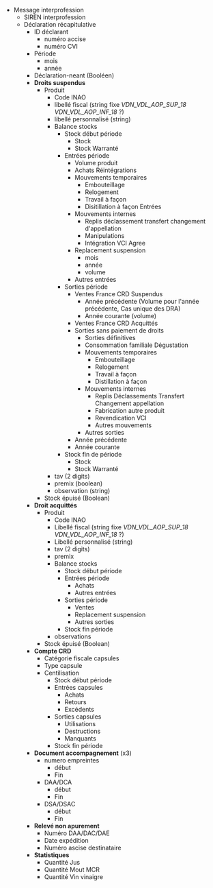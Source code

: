 * Message interprofession
    * SIREN interprofession
    * Déclaration récapitulative
        * ID déclarant
          * numéro accise
          * numéro CVI
        * Période
          * mois
          * année
        * Déclaration-neant (Booléen)
        * **Droits suspendus**
            * Produit
                * Code INAO
                * libellé fiscal (string fixe *VDN_VDL_AOP_SUP_18* *VDN_VDL_AOP_INF_18* ?)
                * libellé personnalisé (string)
                * Balance stocks
                    * Stock début période
                        * Stock
                        * Stock Warranté
                    * Entrées période
                        * Volume produit
                        * Achats Réintégrations
                        * Mouvements temporaires
                            * Embouteillage
                            * Relogement
                            * Travail à façon
                            * Disitillation à façon Entrées
                        * Mouvements internes
                            * Replis déclassement transfert changement d'appellation
                            * Manipulations
                            * Intégration VCI Agree
                        * Replacement suspension
                          * mois 
                          * année
                          * volume
                        * Autres entrées
                    * Sorties période
                        * Ventes France CRD Suspendus
                            * Année précédente (Volume pour l'année précédente, Cas unique des DRA)
                            * Année courante (volume)
                        * Ventes France CRD Acquittés
                        * Sorties sans paiement de droits
                            * Sorties définitives
                            * Consommation familiale Dégustation
                            * Mouvements temporaires
                                * Embouteillage
                                * Relogement
                                * Travail à façon
                                * Distillation à façon
                            * Mouvements internes
                                * Replis Déclassements Transfert Changement appellation
                                * Fabrication autre produit
                                * Revendication VCI
                                * Autres mouvements
                            * Autres sorties
                        * Année précédente
                        * Année courante
                    * Stock fin de période
                        * Stock
                        * Stock Warranté
                * tav (2 digits)
                * premix (boolean)
                * observation (string)
            * Stock épuisé (Boolean)
        * **Droit acquittés**
            * Produit
                * Code INAO
                * Libellé fiscal (string fixe *VDN_VDL_AOP_SUP_18* *VDN_VDL_AOP_INF_18* ?)
                * Libellé personnalisé (string)
                * tav (2 digits)
                * premix
                * Balance stocks
                    * Stock début période
                    * Entrées période
                        * Achats
                        * Autres entrées
                    * Sorties période
                        * Ventes
                        * Replacement suspension
                        * Autres sorties
                    * Stock fin période
                * observations
            * Stock épuisé (Boolean)
        * **Compte CRD**
            * Catégorie fiscale capsules
            * Type capsule
            * Centilisation
                * Stock début période
                * Entrées capsules
                    * Achats
                    * Retours
                    * Excédents
                * Sorties capsules
                    * Utilisations
                    * Destructions
                    * Manquants
                * Stock fin période
        * **Document accompagnement** (x3)
          * numero empreintes
             * début
             * Fin
          * DAA/DCA
             * début
             * Fin
          * DSA/DSAC
             * début
             * Fin
        * **Relevé non apurement**
          * Numéro DAA/DAC/DAE
          * Date expédition
          * Numéro ascise destinataire
        * **Statistiques**
          * Quantité Jus
          * Quantité Mout MCR
          * Quantité Vin vinaigre
